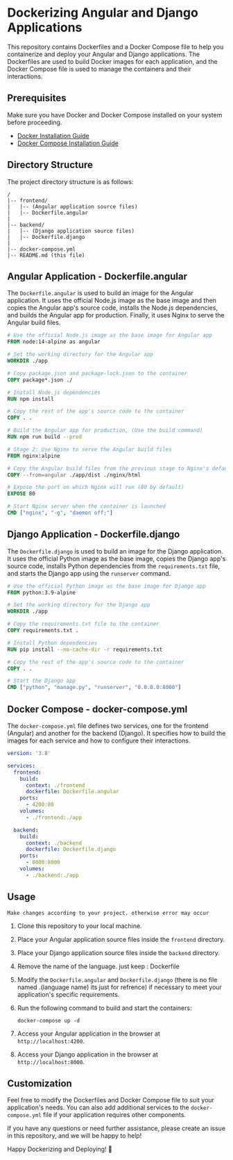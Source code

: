# Dockerizing Angular and Django Applications

This repository contains Dockerfiles and a Docker Compose file to help you containerize and deploy your Angular and Django applications. The Dockerfiles are used to build Docker images for each application, and the Docker Compose file is used to manage the containers and their interactions.

## Prerequisites

Make sure you have Docker and Docker Compose installed on your system before proceeding.

- [Docker Installation Guide](https://docs.docker.com/get-docker/)
- [Docker Compose Installation Guide](https://docs.docker.com/compose/install/)

## Directory Structure

The project directory structure is as follows:

```
/
|-- frontend/
|   |-- (Angular application source files)
|   |-- Dockerfile.angular
|
|-- backend/
|   |-- (Django application source files)
|   |-- Dockerfile.django
|
|-- docker-compose.yml
|-- README.md (this file)
```

## Angular Application - Dockerfile.angular

The `Dockerfile.angular` is used to build an image for the Angular application. It uses the official Node.js image as the base image and then copies the Angular app's source code, installs the Node.js dependencies, and builds the Angular app for production. Finally, it uses Nginx to serve the Angular build files.

```Dockerfile
# Use the official Node.js image as the base image for Angular app
FROM node:14-alpine as angular

# Set the working directory for the Angular app
WORKDIR ./app

# Copy package.json and package-lock.json to the container
COPY package*.json ./

# Install Node.js dependencies
RUN npm install

# Copy the rest of the app's source code to the container
COPY . .

# Build the Angular app for production, (Use the build command)
RUN npm run build --prod

# Stage 2: Use Nginx to serve the Angular build files
FROM nginx:alpine

# Copy the Angular build files from the previous stage to Nginx's default directory
COPY --from=angular ./app/dist ./nginx/html

# Expose the port on which Nginx will run (80 by default)
EXPOSE 80

# Start Nginx server when the container is launched
CMD ["nginx", "-g", "daemon off;"]
```

## Django Application - Dockerfile.django

The `Dockerfile.django` is used to build an image for the Django application. It uses the official Python image as the base image, copies the Django app's source code, installs Python dependencies from the `requirements.txt` file, and starts the Django app using the `runserver` command.

```Dockerfile
# Use the official Python image as the base image for Django app
FROM python:3.9-alpine

# Set the working directory for the Django app
WORKDIR ./app

# Copy the requirements.txt file to the container
COPY requirements.txt .

# Install Python dependencies
RUN pip install --no-cache-dir -r requirements.txt

# Copy the rest of the app's source code to the container
COPY . .

# Start the Django app
CMD ["python", "manage.py", "runserver", "0.0.0.0:8000"]
```

## Docker Compose - docker-compose.yml

The `docker-compose.yml` file defines two services, one for the frontend (Angular) and another for the backend (Django). It specifies how to build the images for each service and how to configure their interactions.

```yaml
version: '3.8'

services:
  frontend:
    build:
      context: ./frontend
      dockerfile: Dockerfile.angular
    ports:
      - 4200:80
    volumes:
      - ./frontend:./app

  backend:
    build:
      context: ./backend
      dockerfile: Dockerfile.django
    ports:
      - 8000:8000
    volumes:
      - ./backend:./app
```

## Usage

`` Make changes according to your project. otherwise error may occur ``

1. Clone this repository to your local machine.

2. Place your Angular application source files inside the `frontend` directory.

3. Place your Django application source files inside the `backend` directory.

4. Remove the name of the language. just keep : Dockerfile

5. Modify the `Dockerfile.angular` and `Dockerfile.django` (there is no file named .(language name) its just for refrence) if necessary to meet your application's specific requirements.

6. Run the following command to build and start the containers:

   ```
   docker-compose up -d
   ```

7. Access your Angular application in the browser at `http://localhost:4200`.

8. Access your Django application in the browser at `http://localhost:8000`.

## Customization

Feel free to modify the Dockerfiles and Docker Compose file to suit your application's needs. You can also add additional services to the `docker-compose.yml` file if your application requires other components.

If you have any questions or need further assistance, please create an issue in this repository, and we will be happy to help!

Happy Dockerizing and Deploying! 🐳
